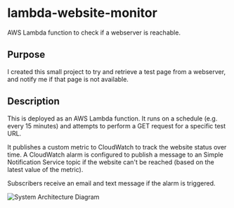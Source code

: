 # lambda-website-monitor

AWS Lambda function to check if a webserver is reachable. 

## Purpose
I created this small project to try and retrieve a test page from a webserver, and notify me if that page is not available.

## Description
This is deployed as an AWS Lambda function. It runs on a schedule (e.g. every 15 minutes) and attempts to perform a GET request for a specific test URL. 

It publishes a custom metric to CloudWatch to track the website status over time. A CloudWatch alarm is configured to publish a message to an Simple Notification Service topic if the website can't be reached (based on the latest value of the metric). 

Subscribers receive an email and text message if the alarm is triggered.


![System Architecture Diagram](https://clstephenson.s3-us-west-2.amazonaws.com/apps/lambda-website-monitor/WebsiteMonitorDiagram.png "System Architecture Diagram")
